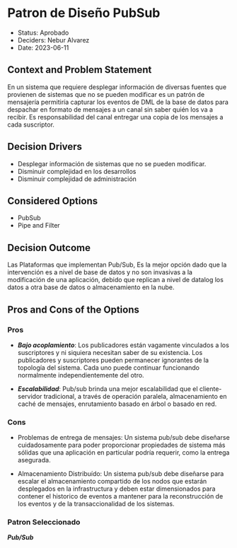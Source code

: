 # Patron de Diseño PubSub

* Status: Aprobado
* Deciders: Nebur Alvarez
* Date: 2023-06-11

## Context and Problem Statement

En un sistema que requiere desplegar información de diversas fuentes que provienen de sistemas que no se pueden modificar es un patrón de mensajería permitiría capturar los eventos de DML de la base de datos para despachar en formato de mensajes a un canal sin saber quién los va a recibir. Es responsabilidad del canal entregar una copia de los mensajes a cada suscriptor.

## Decision Drivers

* Desplegar información de sistemas que no se pueden modificar.
* Disminuir complejidad en los desarrollos
* Disminuir complejidad de administración

## Considered Options

* PubSub
* Pipe and Filter

## Decision Outcome

Las Plataformas que implementan Pub/Sub, Es la mejor opción dado que la intervención es a nivel de base de datos y no son invasivas a la modificación de una aplicación, debido que replican a nivel de datalog los datos a otra base de datos o almacenamiento en la nube.

## Pros and Cons of the Options

### Pros

* ***Bajo acoplamiento***: Los publicadores están vagamente vinculados a los suscriptores y ni siquiera necesitan saber de su existencia. Los publicadores y suscriptores pueden permanecer ignorantes de la topología del sistema. Cada uno puede continuar funcionando normalmente independientemente del otro.

* ***Escalabilidad***: Pub/sub brinda una mejor escalabilidad que el cliente-servidor tradicional, a través de operación paralela, almacenamiento en caché de mensajes, enrutamiento basado en árbol o basado en red.

### Cons

* Problemas de entrega de mensajes: Un sistema pub/sub debe diseñarse cuidadosamente para poder proporcionar propiedades de sistema más sólidas que una aplicación en particular podría requerir, como la entrega asegurada.

* Almacenamiento Distribuído: Un sistema pub/sub debe diseñarse para escalar el almacenamiento compartido de los nodos que estarán desplegados en la infrastructura y deben estar dimensionados para contener el historico de eventos a mantener para la reconstrucción de los eventos y de la transaccionalidad de los sistemas.

### Patron Seleccionado

***Pub/Sub***